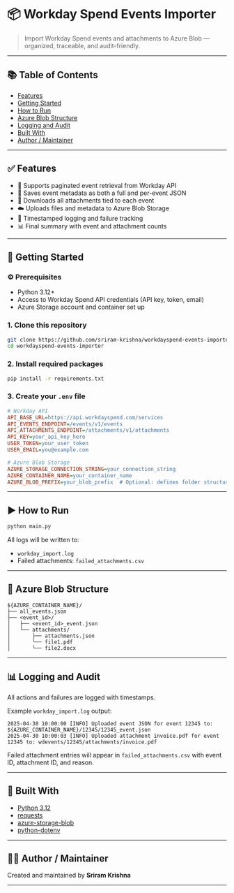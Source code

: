 # 📦 Workday Spend Events Importer

> Import Workday Spend events and attachments to Azure Blob — organized, traceable, and audit-friendly.

---

## 📚 Table of Contents

- [Features](#features)
- [Getting Started](#getting-started)
- [How to Run](#how-to-run)
- [Azure Blob Structure](#azure-blob-structure)
- [Logging and Audit](#logging-and-audit)
- [Built With](#built-with)
- [Author / Maintainer](#author--maintainer)

---

## ✅ Features

- 🔁 Supports paginated event retrieval from Workday API
- 📄 Saves event metadata as both a full and per-event JSON
- 📎 Downloads all attachments tied to each event
- ☁️ Uploads files and metadata to Azure Blob Storage
- 📝 Timestamped logging and failure tracking
- 📊 Final summary with event and attachment counts

---

## 🚀 Getting Started

### ⚙️ Prerequisites

- Python 3.12+
- Access to Workday Spend API credentials (API key, token, email)
- Azure Storage account and container set up

### 1. Clone this repository

```bash
git clone https://github.com/sriram-krishna/workdayspend-events-importer.git
cd workdayspend-events-importer
```

### 2. Install required packages

```bash
pip install -r requirements.txt
```

### 3. Create your `.env` file

```ini
# Workday API
API_BASE_URL=https://api.workdayspend.com/services
API_EVENTS_ENDPOINT=/events/v1/events
API_ATTACHMENTS_ENDPOINT=/attachments/v1/attachments
API_KEY=your_api_key_here
USER_TOKEN=your_user_token
USER_EMAIL=you@example.com

# Azure Blob Storage
AZURE_STORAGE_CONNECTION_STRING=your_connection_string
AZURE_CONTAINER_NAME=your_container_name
AZURE_BLOB_PREFIX=your_blob_prefix  # Optional: defines folder structure prefix in Blob Storage
```

---

## ▶️ How to Run

```bash
python main.py
```

All logs will be written to:
- `workday_import.log`
- Failed attachments: `failed_attachments.csv`

---

## 📁 Azure Blob Structure

```
${AZURE_CONTAINER_NAME}/
├── all_events.json
├── <event_id>/
│   ├── <event_id>_event.json
│   └── attachments/
│       ├── attachments.json
│       └── file1.pdf
│       └── file2.docx
```

---

## 📊 Logging and Audit

All actions and failures are logged with timestamps.

Example `workday_import.log` output:

```
2025-04-30 10:00:00 [INFO] Uploaded event JSON for event 12345 to: ${AZURE_CONTAINER_NAME}/12345/12345_event.json
2025-04-30 10:00:03 [INFO] Uploaded attachment invoice.pdf for event 12345 to: wdevents/12345/attachments/invoice.pdf
```

Failed attachment entries will appear in `failed_attachments.csv` with event ID, attachment ID, and reason.

---

## 🧩 Built With

- [Python 3.12](https://www.python.org/)
- [requests](https://docs.python-requests.org/en/latest/)
- [azure-storage-blob](https://pypi.org/project/azure-storage-blob/)
- [python-dotenv](https://pypi.org/project/python-dotenv/)

---

## 👨‍💻 Author / Maintainer

Created and maintained by **Sriram Krishna**  

---
